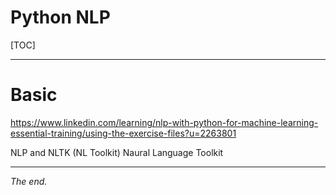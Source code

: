 Python NLP
===============================================================================

[TOC]

-------------------------------------------------------------------------------
# Basic




https://www.linkedin.com/learning/nlp-with-python-for-machine-learning-essential-training/using-the-exercise-files?u=2263801

NLP and NLTK (NL Toolkit)
Naural Language Toolkit


-------------------------------------------------------------------------------
_The end._

